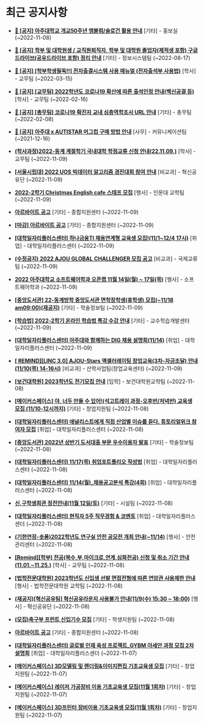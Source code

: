 # 최근 공지사항

* **[📌 [공지] 아주대학교 개교50주년 엠블럼/슬로건 활용 안내](http://ajou.ac.kr/kr/ajou/notice.do?mode=view&amp;articleNo=206180&amp;article.offset=0&amp;articleLimit=30)**
 [기타] - 홍보실 (~2022-11-08)

* **[📌 [공지] 학부 및 대학원생 / 교직원퇴직자, 학부 및 대학원 졸업자(제적생 포함) 구글드라이브(공유드라이브 포함) 정리 안내](http://ajou.ac.kr/kr/ajou/notice.do?mode=view&amp;articleNo=202858&amp;article.offset=0&amp;articleLimit=30)**
 [기타] - 정보시스템팀 (~2022-08-17)

* **[📌 [공지] [학부학생필독!!] 전자출결시스템 사용 매뉴얼 (전자출석부 사용법)](http://ajou.ac.kr/kr/ajou/notice.do?mode=view&amp;articleNo=192571&amp;article.offset=0&amp;articleLimit=30)**
 [학사] - 교무팀 (~2022-03-15)

* **[📌 [공지] [교무팀] 2022학년도 코로나19 확산에 따른 출석인정 안내(백신공결 등)](http://ajou.ac.kr/kr/ajou/notice.do?mode=view&amp;articleNo=180913&amp;article.offset=0&amp;articleLimit=30)**
 [학사] - 교무팀 (~2022-02-16)

* **[📌 [공지] [총무팀] 코로나19 확진자 교내 심층역학조사 URL 안내](http://ajou.ac.kr/kr/ajou/notice.do?mode=view&amp;articleNo=180493&amp;article.offset=0&amp;articleLimit=30)**
 [기타] - 총무팀 (~2022-02-08)

* **[📌 [공지] 아주대 x AUTISTAR 머그컵 구매 방법 안내](http://ajou.ac.kr/kr/ajou/notice.do?mode=view&amp;articleNo=147976&amp;article.offset=0&amp;articleLimit=30)**
 [사무] - 커뮤니케이션팀 (~2021-12-16)

* **[(학사과정)2022-동계 계절학기 국내대학 학점교류 신청 안내(22.11.09.)](http://ajou.ac.kr/kr/ajou/notice.do?mode=view&amp;articleNo=206260&amp;article.offset=0&amp;articleLimit=30)**
 [학사] - 교무팀 (~2022-11-09)

* **[[서울시립대] 2022 UOS 빅데이터 알고리즘 경진대회 참여 안내](http://ajou.ac.kr/kr/ajou/notice.do?mode=view&amp;articleNo=206256&amp;article.offset=0&amp;articleLimit=30)**
 [비교과] - 혁신공유단 (~2022-11-09)

* **[2022-2학기 Christmas English cafe 스태프 모집](http://ajou.ac.kr/kr/ajou/notice.do?mode=view&amp;articleNo=206254&amp;article.offset=0&amp;articleLimit=30)**
 [행사] - 인문대 교학팀 (~2022-11-09)

* **[아르바이트 공고](http://ajou.ac.kr/kr/ajou/notice.do?mode=view&amp;articleNo=206253&amp;article.offset=0&amp;articleLimit=30)**
 [기타] - 종합지원센터 (~2022-11-09)

* **[[마감] 아르바이트 공고](http://ajou.ac.kr/kr/ajou/notice.do?mode=view&amp;articleNo=206250&amp;article.offset=0&amp;articleLimit=30)**
 [기타] - 종합지원센터 (~2022-11-09)

* **[[대학일자리플러스센터] 하나금융TI 채용연계형 교육생 모집!(11/1~12/4 17시)](http://ajou.ac.kr/kr/ajou/notice.do?mode=view&amp;articleNo=206247&amp;article.offset=0&amp;articleLimit=30)**
 [취업] - 대학일자리플러스센터 (~2022-11-09)

* **[(수정공지) 2022 AJOU GLOBAL CHALLENGER 모집 공고](http://ajou.ac.kr/kr/ajou/notice.do?mode=view&amp;articleNo=206233&amp;article.offset=0&amp;articleLimit=30)**
 [비교과] - 국제교류팀 (~2022-11-09)

* **[2022 아주대학교 소프트웨어학과 오픈랩 11월 14일(월) ~ 17일(목)](http://ajou.ac.kr/kr/ajou/notice.do?mode=view&amp;articleNo=206230&amp;article.offset=0&amp;articleLimit=30)**
 [행사] - 소프트웨어학과 (~2022-11-09)

* **[[중앙도서관] 22-동계방학 중앙도서관 면학장학생(휴학생) 모집(~11/18 am09:00)(재공지)](http://ajou.ac.kr/kr/ajou/notice.do?mode=view&amp;articleNo=206229&amp;article.offset=0&amp;articleLimit=30)**
 [기타] - 학술정보팀 (~2022-11-09)

* **[[학습법] 2022-2학기 온라인 학습법 특강 수강 안내](http://ajou.ac.kr/kr/ajou/notice.do?mode=view&amp;articleNo=206223&amp;article.offset=0&amp;articleLimit=30)**
 [기타] - 교수학습개발센터 (~2022-11-09)

* **[[대학일자리플러스센터] 아주대와 함께하는 DIG 채용 설명회(11/14)](http://ajou.ac.kr/kr/ajou/notice.do?mode=view&amp;articleNo=206221&amp;article.offset=0&amp;articleLimit=30)**
 [취업] - 대학일자리플러스센터 (~2022-11-09)

* **[[ REMIND][LINC 3.0] AJOU-Stars 액셀러레이팅 창업교육(3차-자금조달) 안내(11/10(목) 14-16시)](http://ajou.ac.kr/kr/ajou/notice.do?mode=view&amp;articleNo=206220&amp;article.offset=0&amp;articleLimit=30)**
 [비교과] - 산학사업팀(창업교육센터) (~2022-11-09)

* **[[보건대학원] 2023학년도 전기모집 안내](http://ajou.ac.kr/kr/ajou/notice.do?mode=view&amp;articleNo=206218&amp;article.offset=0&amp;articleLimit=30)**
 [입학] - 보건대학원교학팀 (~2022-11-08)

* **[[메이커스페이스] 야, 너두 만들 수 있어!(석고트레이 과정-오후반/저녁반) 교육생 모집 (11/10-12시까지)](http://ajou.ac.kr/kr/ajou/notice.do?mode=view&amp;articleNo=206213&amp;article.offset=0&amp;articleLimit=30)**
 [기타] - 창업지원팀 (~2022-11-08)

* **[[대학일자리플러스센터] 애널리스트에게 직접 산업별 이슈를 듣다. 튜토리얼위크 참여자 모집](http://ajou.ac.kr/kr/ajou/notice.do?mode=view&amp;articleNo=206212&amp;article.offset=0&amp;articleLimit=30)**
 [취업] - 대학일자리플러스센터 (~2022-11-08)

* **[[중앙도서관] 2022년 상반기 도서대출 부문 우수이용자 발표](http://ajou.ac.kr/kr/ajou/notice.do?mode=view&amp;articleNo=206201&amp;article.offset=0&amp;articleLimit=30)**
 [기타] - 학술정보팀 (~2022-11-08)

* **[[대학일자리플러스센터] 11/17(목) 취업포트폴리오 작성법](http://ajou.ac.kr/kr/ajou/notice.do?mode=view&amp;articleNo=206200&amp;article.offset=0&amp;articleLimit=30)**
 [취업] - 대학일자리플러스센터 (~2022-11-08)

* **[[대학일자리플러스센터] 11/14(월)_채용공고분석 특강(4회)](http://ajou.ac.kr/kr/ajou/notice.do?mode=view&amp;articleNo=206197&amp;article.offset=0&amp;articleLimit=30)**
 [취업] - 대학일자리플러스센터 (~2022-11-08)

* **[신,구학생회관 정전안내(11월 12일/토)](http://ajou.ac.kr/kr/ajou/notice.do?mode=view&amp;articleNo=206196&amp;article.offset=0&amp;articleLimit=30)**
 [기타] - 시설팀 (~2022-11-08)

* **[[대학일자리플러스센터] 현직자 5주 직무경험 &amp; 코멘토](http://ajou.ac.kr/kr/ajou/notice.do?mode=view&amp;articleNo=206193&amp;article.offset=0&amp;articleLimit=30)**
 [취업] - 대학일자리플러스센더 (~2022-11-08)

* **[(기한연장-숏폼)2022학년도 연구실 안전 공모전 개최 안내(~11/14)](http://ajou.ac.kr/kr/ajou/notice.do?mode=view&amp;articleNo=206189&amp;article.offset=0&amp;articleLimit=30)**
 [행사] - 안전관리센터 (~2022-11-08)

* **[[Remind][학부] 전공(복수,부,마이크로,연계,심화전공) 신청 및 취소 기간 안내 (11.01.~11.25.)](http://ajou.ac.kr/kr/ajou/notice.do?mode=view&amp;articleNo=206181&amp;article.offset=0&amp;articleLimit=30)**
 [학사] - 교무팀 (~2022-11-08)

* **[[법학전문대학원] 2023학년도 신입생 선발 면접전형에 따른 연암관 사용제한 안내](http://ajou.ac.kr/kr/ajou/notice.do?mode=view&amp;articleNo=206179&amp;article.offset=0&amp;articleLimit=30)**
 [행사] - 법학전문대학원 교학팀 (~2022-11-08)

* **[(재공지)[혁신공유팀] 혁신공유라운지 사용불가 안내(11/9(수) 15:30 ~ 18:00)](http://ajou.ac.kr/kr/ajou/notice.do?mode=view&amp;articleNo=206173&amp;article.offset=0&amp;articleLimit=30)**
 [행사] - 혁신공유단 (~2022-11-08)

* **[(모집)축구부 프런트 신입기수 모집](http://ajou.ac.kr/kr/ajou/notice.do?mode=view&amp;articleNo=206172&amp;article.offset=0&amp;articleLimit=30)**
 [기타] - 학생지원팀 (~2022-11-08)

* **[아르바이트 공고](http://ajou.ac.kr/kr/ajou/notice.do?mode=view&amp;articleNo=206171&amp;article.offset=0&amp;articleLimit=30)**
 [기타] - 종합지원센터 (~2022-11-08)

* **[[대학일자리플러스센터] 글로벌 인재 육성 프로젝트_GYBM 아세안 과정 모집 2차 설명회](http://ajou.ac.kr/kr/ajou/notice.do?mode=view&amp;articleNo=206153&amp;article.offset=0&amp;articleLimit=30)**
 [취업] - 대학일자리플러스센더 (~2022-11-07)

* **[[메이커스페이스] 3D모델링 및 렌더링&amp;이미지편집 기초교육생 모집](http://ajou.ac.kr/kr/ajou/notice.do?mode=view&amp;articleNo=206152&amp;article.offset=0&amp;articleLimit=30)**
 [기타] - 창업지원팀 (~2022-11-07)

* **[[메이커스페이스] 레이저 가공장비 이용 기초교육생 모집(11월 1회차)](http://ajou.ac.kr/kr/ajou/notice.do?mode=view&amp;articleNo=206151&amp;article.offset=0&amp;articleLimit=30)**
 [기타] - 창업지원팀 (~2022-11-07)

* **[[메이커스페이스] 3D프린터 장비이용 기초교육생 모집(11월 1회차)](http://ajou.ac.kr/kr/ajou/notice.do?mode=view&amp;articleNo=206150&amp;article.offset=0&amp;articleLimit=30)**
 [기타] - 창업지원팀 (~2022-11-07)
